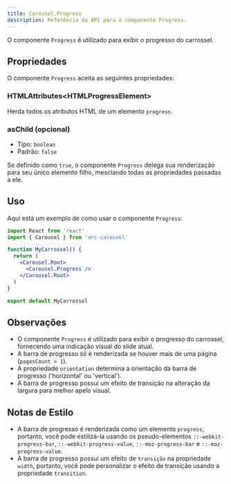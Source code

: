 ```yaml
---
title: Carousel.Progress
description: Referência da API para o componente Progress.
---
```


O componente `Progress` é utilizado para exibir o progresso do carrossel.

## Propriedades

O componente `Progress` aceita as seguintes propriedades:

### HTMLAttributes\<HTMLProgressElement\>

Herda todos os atributos HTML de um elemento `progress`.

### asChild (opcional)

- Tipo: `boolean`
- Padrão: `false`

Se definido como `true`, o componente `Progress` delega sua renderização para seu único elemento filho, mesclando todas as propriedades passadas a ele.

## Uso

Aqui está um exemplo de como usar o componente `Progress`:

```jsx
import React from 'react'
import { Carousel } from 'arc-carousel'

function MyCarrossel() {
  return (
    <Carousel.Root>
      <Carousel.Progress />
    </Carousel.Root>
  )
}

export default MyCarrossel
```

## Observações

- O componente `Progress` é utilizado para exibir o progresso do carrossel, fornecendo uma indicação visual do slide atual.
- A barra de progresso só é renderizada se houver mais de uma página (`pagesCount > 1`).
- A propriedade `orientation` determina a orientação da barra de progresso ('horizontal' ou 'vertical').
- A barra de progresso possui um efeito de transição na alteração da largura para melhor apelo visual.

## Notas de Estilo

- A barra de progresso é renderizada como um elemento `progress`, portanto, você pode estilizá-la usando os pseudo-elementos `::-webkit-progress-bar`, `::-webkit-progress-value`, `::-moz-progress-bar` e `::-moz-progress-value`.
- A barra de progresso possui um efeito de `transição` na propriedade `width`, portanto, você pode personalizar o efeito de transição usando a propriedade `transition`.
